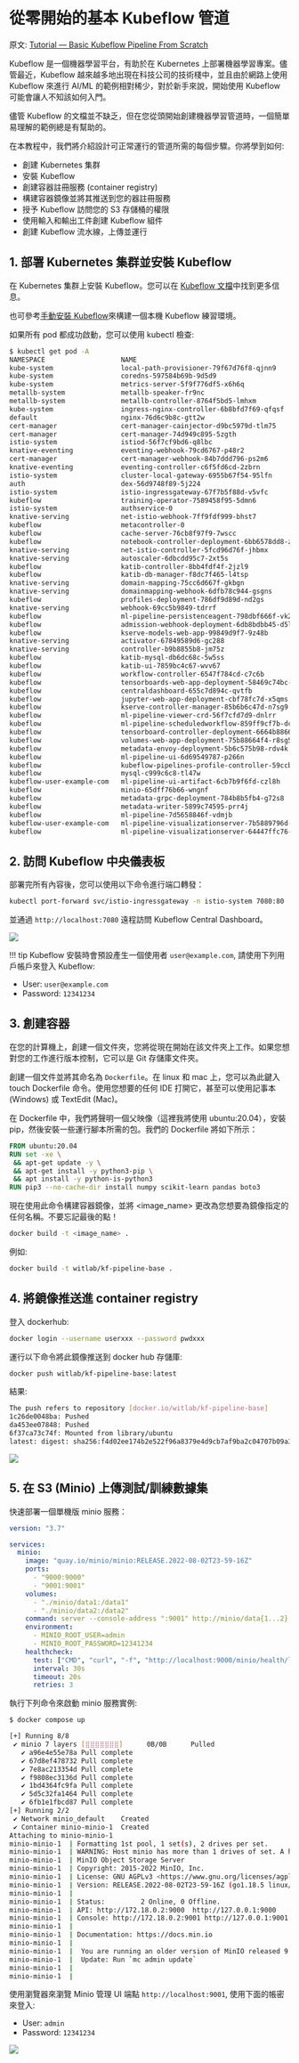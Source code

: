 # 從零開始的基本 Kubeflow 管道

原文: [Tutorial — Basic Kubeflow Pipeline From Scratch](https://towardsdatascience.com/tutorial-basic-kubeflow-pipeline-from-scratch-5f0350dc1905)

Kubeflow 是一個機器學習平台，有助於在 Kubernetes 上部署機器學習專案。儘管最近，Kubeflow 越來越多地出現在科技公司的技術棧中，並且由於網路上使用 Kubeflow 來進行 AI/ML 的範例相對稀少，對於新手來說，開始使用 Kubeflow 可能會讓人不知該如何入門。

儘管 Kubeflow 的文檔並不缺乏，但在您從頭開始創建機器學習管道時，一個簡單易理解的範例總是有幫助的。

在本教程中，我們將介紹設計可正常運行的管道所需的每個步驟。你將學到如何:

- 創建 Kubernetes 集群
- 安裝 Kubeflow
- 創建容器註冊服務 (container registry)
- 構建容器鏡像並將其推送到您的器註冊服務
- 授予 Kubeflow 訪問您的 S3 存儲桶的權限
- 使用輸入和輸出工件創建 Kubeflow 組件
- 創建 Kubeflow 流水線，上傳並運行

## 1. 部署 Kubernetes 集群並安裝 Kubeflow

在 Kubernetes 集群上安裝 Kubeflow。您可以在 [Kubeflow 文檔](https://www.kubeflow.org/docs/started/installing-kubeflow/)中找到更多信息。

也可參考[手動安裝 Kubeflow](../../env/kubeflow-install.md)來構建一個本機 Kubeflow 練習環境。

如果所有 pod 都成功啟動，您可以使用 kubectl 檢查:

```bash
$ kubectl get pod -A
NAMESPACE                   NAME                                                     READY   STATUS    RESTARTS      AGE
kube-system                 local-path-provisioner-79f67d76f8-qjnn9                  1/1     Running   0             20h
kube-system                 coredns-597584b69b-9d5d9                                 1/1     Running   0             20h
kube-system                 metrics-server-5f9f776df5-x6h6q                          1/1     Running   0             20h
metallb-system              metallb-speaker-fr9nc                                    1/1     Running   0             20h
metallb-system              metallb-controller-8764f5bd5-lmhxm                       1/1     Running   1 (20h ago)   20h
kube-system                 ingress-nginx-controller-6b8bfd7f69-qfqsf                1/1     Running   0             20h
default                     nginx-76d6c9b8c-gtt2w                                    1/1     Running   0             20h
cert-manager                cert-manager-cainjector-d9bc5979d-tlm75                  1/1     Running   0             20h
cert-manager                cert-manager-74d949c895-5zgth                            1/1     Running   0             20h
istio-system                istiod-56f7cf9bd6-q8lbc                                  1/1     Running   0             20h
knative-eventing            eventing-webhook-79cd6767-p48r2                          1/1     Running   0             20h
cert-manager                cert-manager-webhook-84b7ddd796-ps2m6                    1/1     Running   0             20h
knative-eventing            eventing-controller-c6f5fd6cd-2zbrn                      1/1     Running   0             20h
istio-system                cluster-local-gateway-6955b67f54-95lfn                   1/1     Running   0             20h
auth                        dex-56d9748f89-5j224                                     1/1     Running   0             20h
istio-system                istio-ingressgateway-67f7b5f88d-v5vfc                    1/1     Running   0             20h
kubeflow                    training-operator-7589458f95-5dmn6                       1/1     Running   0             20h
istio-system                authservice-0                                            1/1     Running   0             20h
knative-serving             net-istio-webhook-7ff9fdf999-bhst7                       2/2     Running   0             20h
kubeflow                    metacontroller-0                                         1/1     Running   0             20h
kubeflow                    cache-server-76cb8f97f9-7wscc                            2/2     Running   0             20h
kubeflow                    notebook-controller-deployment-6bb6578dd8-zkwhw          2/2     Running   1 (20h ago)   20h
knative-serving             net-istio-controller-5fcd96d76f-jhbmx                    2/2     Running   0             20h
knative-serving             autoscaler-6dbcdd95c7-2xt5s                              2/2     Running   0             20h
kubeflow                    katib-controller-8bb4fdf4f-2jzl9                         1/1     Running   0             20h
kubeflow                    katib-db-manager-f8dc7f465-l4tsp                         1/1     Running   1 (20h ago)   20h
knative-serving             domain-mapping-75cc6d667f-gkbgn                          2/2     Running   0             20h
knative-serving             domainmapping-webhook-6dfb78c944-gsgns                   2/2     Running   0             20h
kubeflow                    profiles-deployment-786df9d89d-nd2gs                     3/3     Running   0             20h
knative-serving             webhook-69cc5b9849-tdrrf                                 2/2     Running   0             20h
kubeflow                    ml-pipeline-persistenceagent-798dbf666f-vk2bb            2/2     Running   0             20h
kubeflow                    admission-webhook-deployment-6db8bdbb45-d5l9z            1/1     Running   0             20h
kubeflow                    kserve-models-web-app-99849d9f7-9z48b                    2/2     Running   0             20h
knative-serving             activator-67849589d6-gc288                               2/2     Running   0             20h
knative-serving             controller-b9b8855b8-jm75z                               2/2     Running   0             20h
kubeflow                    katib-mysql-db6dc68c-5w5ss                               1/1     Running   0             20h
kubeflow                    katib-ui-7859bc4c67-wvv67                                2/2     Running   0             20h
kubeflow                    workflow-controller-6547f784cd-c7c6b                     2/2     Running   1 (20h ago)   20h
kubeflow                    tensorboards-web-app-deployment-58469c74bc-whz6x         2/2     Running   0             20h
kubeflow                    centraldashboard-655c7d894c-qvtfb                        2/2     Running   0             20h
kubeflow                    jupyter-web-app-deployment-cbf78fc7d-x5qms               2/2     Running   0             20h
kubeflow                    kserve-controller-manager-85b6b6c47d-n7sg9               2/2     Running   0             20h
kubeflow                    ml-pipeline-viewer-crd-56f7cfd7d9-dnlrr                  2/2     Running   0             20h
kubeflow                    ml-pipeline-scheduledworkflow-859ff9cf7b-dcrrr           2/2     Running   0             20h
kubeflow                    tensorboard-controller-deployment-6664b8866f-gcdhf       3/3     Running   2 (20h ago)   20h
kubeflow                    volumes-web-app-deployment-75b88664f4-r8sg5              2/2     Running   0             20h
kubeflow                    metadata-envoy-deployment-5b6c575b98-rdv4k               1/1     Running   0             20h
kubeflow                    ml-pipeline-ui-6d69549787-p266n                          2/2     Running   0             20h
kubeflow                    kubeflow-pipelines-profile-controller-59ccbd47b9-d5zsg   1/1     Running   0             20h
kubeflow                    mysql-c999c6c8-tl47w                                     2/2     Running   0             20h
kubeflow-user-example-com   ml-pipeline-ui-artifact-6cb7b9f6fd-czl8h                 2/2     Running   0             20h
kubeflow                    minio-65dff76b66-wngnf                                   2/2     Running   0             20h
kubeflow                    metadata-grpc-deployment-784b8b5fb4-g72s8                2/2     Running   3 (20h ago)   20h
kubeflow                    metadata-writer-5899c74595-prr4j                         2/2     Running   0             20h
kubeflow                    ml-pipeline-7d5658846f-vdmjb                             2/2     Running   1 (20h ago)   20h
kubeflow-user-example-com   ml-pipeline-visualizationserver-7b5889796d-fzbv7         2/2     Running   0             20h
kubeflow                    ml-pipeline-visualizationserver-64447ffc76-sz78r         2/2     Running   0             20h
```

## 2. 訪問 Kubeflow 中央儀表板

部署完所有內容後，您可以使用以下命令進行端口轉發：

```bash
kubectl port-forward svc/istio-ingressgateway -n istio-system 7080:80
```

並通過 `http://localhost:7080` 遠程訪問 Kubeflow Central Dashboard。

![](./assets/kf_central_dashboard.png)

!!! tip
  Kubeflow 安裝時會預設產生一個使用者 `user@example.com`, 請使用下列用戶帳戶來登入 Kubeflow:

  - User: `user@example.com`
  - Password: `12341234`

## 3. 創建容器

在您的計算機上，創建一個文件夾，您將從現在開始在該文件夾上工作。如果您想對您的工作進行版本控制，它可以是 Git 存儲庫文件夾。

創建一個文件並將其命名為 `Dockerfile`。在 linux 和 mac 上，您可以為此鍵入 touch Dockerfile 命令。使用您想要的任何 IDE 打開它，甚至可以使用記事本 (Windows) 或 TextEdit (Mac)。

在 Dockerfile 中，我們將聲明一個父映像（這裡我將使用 ubuntu:20.04），安裝 pip，然後安裝一些運行腳本所需的包。我們的 Dockerfile 將如下所示：

```Dockerfile
FROM ubuntu:20.04
RUN set -xe \
 && apt-get update -y \
 && apt-get install -y python3-pip \
 && apt install -y python-is-python3
RUN pip3 --no-cache-dir install numpy scikit-learn pandas boto3
```

現在使用此命令構建容器鏡像，並將 <image_name> 更改為您想要為鏡像指定的任何名稱。不要忘記最後的點！

```bash
docker build -t <image_name> .
```

例如:

```bash
docker build -t witlab/kf-pipeline-base .
```

## 4. 將鏡像推送進 container registry

登入 dockerhub:

```bash
docker login --username userxxx --password pwdxxx
```

運行以下命令將此鏡像推送到 docker hub 存儲庫:

```bash
docker push witlab/kf-pipeline-base:latest
```

結果:

```bash
The push refers to repository [docker.io/witlab/kf-pipeline-base]
1c26de0048ba: Pushed 
da453ee07848: Pushed 
6f37ca73c74f: Mounted from library/ubuntu 
latest: digest: sha256:f4d02ee174b2e522f96a8379e4d9cb7af9ba2c04707b09a31f053ca87773e519 size: 955
```

![](./assets/kf_custom_container.png)

## 5. 在 S3 (Minio) 上傳測試/訓練數據集

快速部署一個單機版 minio 服務：

```yaml title="docker-compose.yml"
version: "3.7"

services:
  minio:
    image: "quay.io/minio/minio:RELEASE.2022-08-02T23-59-16Z"
    ports:
      - "9000:9000"
      - "9001:9001"
    volumes:
      - "./minio/data1:/data1"
      - "./minio/data2:/data2"
    command: server --console-address ":9001" http://minio/data{1...2}
    environment:
      - MINIO_ROOT_USER=admin
      - MINIO_ROOT_PASSWORD=12341234
    healthcheck:
      test: ["CMD", "curl", "-f", "http://localhost:9000/minio/health/live"]
      interval: 30s
      timeout: 20s
      retries: 3
```

執行下列命令來啟動 minio 服務實例:

```bash
$ docker compose up

[+] Running 8/8
 ✔ minio 7 layers [⣿⣿⣿⣿⣿⣿⣿]      0B/0B      Pulled                                                                     14.7s 
   ✔ a96e4e55e78a Pull complete                                                                                         6.5s 
   ✔ 67d8ef478732 Pull complete                                                                                         6.6s 
   ✔ 7e8ac213354d Pull complete                                                                                         6.6s 
   ✔ f9808ec3136d Pull complete                                                                                         6.7s 
   ✔ 1bd4364fc9fa Pull complete                                                                                         6.8s 
   ✔ 5d5c32fa1464 Pull complete                                                                                         6.9s 
   ✔ 6fb1e1fbcd87 Pull complete                                                                                        10.5s 
[+] Running 2/2
 ✔ Network minio_default    Created                                                                                     0.1s 
 ✔ Container minio-minio-1  Created                                                                                     0.3s 
Attaching to minio-minio-1
minio-minio-1  | Formatting 1st pool, 1 set(s), 2 drives per set.
minio-minio-1  | WARNING: Host minio has more than 1 drives of set. A host failure will result in data becoming unavailable.
minio-minio-1  | MinIO Object Storage Server
minio-minio-1  | Copyright: 2015-2022 MinIO, Inc.
minio-minio-1  | License: GNU AGPLv3 <https://www.gnu.org/licenses/agpl-3.0.html>
minio-minio-1  | Version: RELEASE.2022-08-02T23-59-16Z (go1.18.5 linux/amd64)
minio-minio-1  | 
minio-minio-1  | Status:         2 Online, 0 Offline. 
minio-minio-1  | API: http://172.18.0.2:9000  http://127.0.0.1:9000 
minio-minio-1  | Console: http://172.18.0.2:9001 http://127.0.0.1:9001 
minio-minio-1  | 
minio-minio-1  | Documentation: https://docs.min.io
minio-minio-1  | 
minio-minio-1  |  You are running an older version of MinIO released 9 months ago 
minio-minio-1  |  Update: Run `mc admin update` 
minio-minio-1  | 
minio-minio-1  | 
```

使用瀏覽器來瀏覽 Minio 管理 UI 端點 `http://localhost:9001`, 使用下面的帳密來登入:

- User: `admin`
- Password: `12341234`

![](./assets/minio-login.png)


